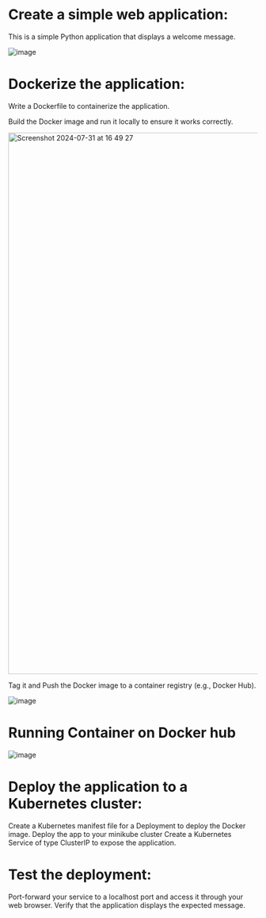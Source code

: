 # Create a simple web application:

This is a simple Python application that displays a welcome message.

![image](https://github.com/user-attachments/assets/e8c78b07-e374-484a-844b-d509e55dacc8)


# Dockerize the application:

Write a Dockerfile to containerize the application. <br>

Build the Docker image and run it locally to ensure it works correctly.<br>

<img width="1091" alt="Screenshot 2024-07-31 at 16 49 27" src="https://github.com/user-attachments/assets/f1abe01b-2309-4936-95b6-af47ffb60560"><br>

Tag it and Push the Docker image to a container registry (e.g., Docker Hub).

![image](https://github.com/user-attachments/assets/779118c6-0a0c-451d-bc9c-d474e193928c)<br>

# Running Container on Docker hub

![image](https://github.com/user-attachments/assets/bcec1c21-39a0-4e86-a98c-6f6d38e54a74)




# Deploy the application to a Kubernetes cluster:

Create a Kubernetes manifest file for a Deployment to deploy the Docker image.
Deploy the app to your minikube cluster
Create a Kubernetes Service of type ClusterIP to expose the application.

# Test the deployment:

Port-forward your service to a localhost port and access it through your web browser.
Verify that the application displays the expected message.
